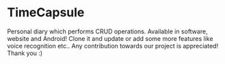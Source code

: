 # TimeCapsule
Personal diary which performs CRUD operations. Available in software, website and Android! Clone it and update or add some more features like voice recognition etc.. Any contribution towards our project is appreciated! Thank you :)
